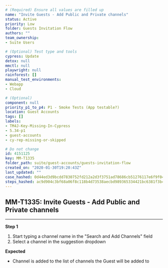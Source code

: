 ```yaml
---
# (Required) Ensure all values are filled up
name: "Invite Guests - Add Public and Private channels"
status: Active
priority: Low
folder: Guests Invitation Flow
authors: ""
team_ownership: 
- Suite Users

# (Optional) Test type and tools
cypress: Update
detox: null
mmctl: null
playwright: null
rainforest: []
manual_test_environments: 
- Webapp
- Cloud

# (Optional)
component: null
priority_p1_to_p4: P1 - Smoke Tests (App testable?)
location: Guest Accounts
tags: []
labels: 
- TM4J-Key-Missing-In-Cypress
- 5.34-p1
- guest-accounts
- cy-rep-missing-or-skipped

# Do not change
id: 4151125
key: MM-T1335
folder_path: suite/guest-accounts/guests-invitation-flow
created_on: "2020-01-30T19:20:43Z"
last_updated: ""
case_hashed: 0d44ed3d9bcdd7830752fd212a2d3f3751ad78686cb51276117e6f9f0449ec13160c7b63c852c75b42e2d93231bcb8d7
steps_hashed: ac9d904c3bf68a06f8c118b4d73538aecbd989365334421bc6381f3b481a8bc3487cc7bb84e974c0109b72fefce0016e
---
```


## MM-T1335: Invite Guests - Add Public and Private channels

---

**Step 1**

1. Start typing a channel name in the "Search and Add Channels" field
2. Select a channel in the suggestion dropdown

**Expected**

- Channel is added to the list of channels the Guest will be added to
